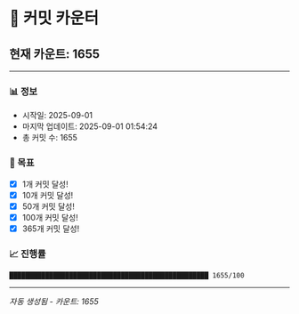 # 🔢 커밋 카운터

## 현재 카운트: 1655

---

### 📊 정보
- 시작일: 2025-09-01
- 마지막 업데이트: 2025-09-01 01:54:24
- 총 커밋 수: 1655

### 🎯 목표
- [x] 1개 커밋 달성!
- [x] 10개 커밋 달성!
- [x] 50개 커밋 달성!
- [x] 100개 커밋 달성!
- [x] 365개 커밋 달성!

### 📈 진행률
```
██████████████████████████████████████████████████ 1655/100
```

---
*자동 생성됨 - 카운트: 1655*
